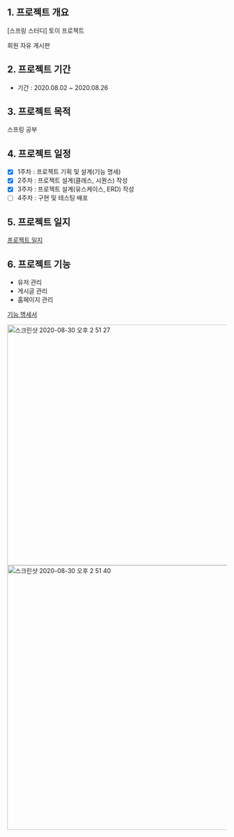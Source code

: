 ## 1. 프로젝트 개요

[스프링 스터디] 토이 프로젝트

회원 자유 게시판

## 2. 프로젝트 기간

- 기간 : 2020.08.02 ~ 2020.08.26

## 3. 프로젝트 목적

 스프링 공부

## 4. 프로젝트 일정

- [x]  1주차 : 프로젝트 기획 및 설계(기능 명세)
- [x]  2주차 : 프로젝트 설계(클래스, 시퀀스) 작성
- [x]  3주차 : 프로젝트 설계(유스케이스, ERD) 작성
- [ ]  4주차 : 구현 및 테스팅 배포

## 5. 프로젝트 일지

[프로젝트 일지](https://www.notion.so/e5a852e19edb44788bf71c16a97ca9f3)

## 6.  프로젝트 기능

- 유저 관리
- 게시글 관리
- 홈페이지 관리

[기능 명세서](https://www.notion.so/fb10567640a547db847dc8aecb24aecd)

<img width="553" alt="스크린샷 2020-08-30 오후 2 51 27" src="https://user-images.githubusercontent.com/33618171/91652273-79748d00-ead0-11ea-8c36-b22bbb3e7fbb.png">

<img width="608" alt="스크린샷 2020-08-30 오후 2 51 40" src="https://user-images.githubusercontent.com/33618171/91652279-8e512080-ead0-11ea-96cf-ae62d5f3663e.png">

